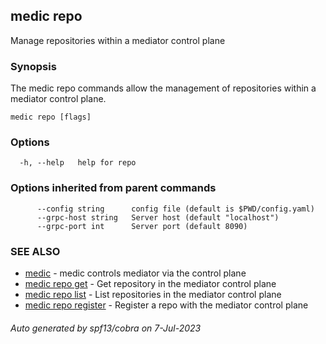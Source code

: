 ## medic repo

Manage repositories within a mediator control plane

### Synopsis

The medic repo commands allow the management of repositories within a 
mediator control plane.

```
medic repo [flags]
```

### Options

```
  -h, --help   help for repo
```

### Options inherited from parent commands

```
      --config string      config file (default is $PWD/config.yaml)
      --grpc-host string   Server host (default "localhost")
      --grpc-port int      Server port (default 8090)
```

### SEE ALSO

* [medic](medic.md)	 - medic controls mediator via the control plane
* [medic repo get](medic_repo_get.md)	 - Get repository in the mediator control plane
* [medic repo list](medic_repo_list.md)	 - List repositories in the mediator control plane
* [medic repo register](medic_repo_register.md)	 - Register a repo with the mediator control plane

###### Auto generated by spf13/cobra on 7-Jul-2023
